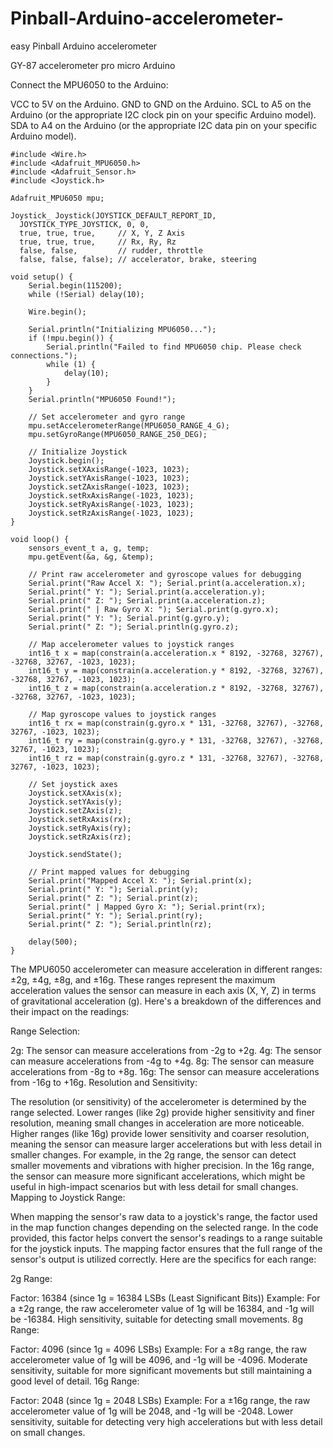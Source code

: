# Pinball-Arduino-accelerometer-
easy Pinball Arduino accelerometer 

GY-87 accelerometer
pro micro Arduino 

Connect the MPU6050 to the Arduino:

VCC to 5V on the Arduino.
GND to GND on the Arduino.
SCL to A5 on the Arduino (or the appropriate I2C clock pin on your specific Arduino model).
SDA to A4 on the Arduino (or the appropriate I2C data pin on your specific Arduino model).

```
#include <Wire.h>
#include <Adafruit_MPU6050.h>
#include <Adafruit_Sensor.h>
#include <Joystick.h>

Adafruit_MPU6050 mpu;

Joystick_ Joystick(JOYSTICK_DEFAULT_REPORT_ID, 
  JOYSTICK_TYPE_JOYSTICK, 0, 0,
  true, true, true,     // X, Y, Z Axis
  true, true, true,     // Rx, Ry, Rz
  false, false,         // rudder, throttle
  false, false, false); // accelerator, brake, steering

void setup() {
    Serial.begin(115200);
    while (!Serial) delay(10);

    Wire.begin();

    Serial.println("Initializing MPU6050...");
    if (!mpu.begin()) {
        Serial.println("Failed to find MPU6050 chip. Please check connections.");
        while (1) {
            delay(10);
        }
    }
    Serial.println("MPU6050 Found!");

    // Set accelerometer and gyro range
    mpu.setAccelerometerRange(MPU6050_RANGE_4_G);
    mpu.setGyroRange(MPU6050_RANGE_250_DEG);

    // Initialize Joystick
    Joystick.begin();
    Joystick.setXAxisRange(-1023, 1023);
    Joystick.setYAxisRange(-1023, 1023);
    Joystick.setZAxisRange(-1023, 1023);
    Joystick.setRxAxisRange(-1023, 1023);
    Joystick.setRyAxisRange(-1023, 1023);
    Joystick.setRzAxisRange(-1023, 1023);
}

void loop() {
    sensors_event_t a, g, temp;
    mpu.getEvent(&a, &g, &temp);

    // Print raw accelerometer and gyroscope values for debugging
    Serial.print("Raw Accel X: "); Serial.print(a.acceleration.x);
    Serial.print(" Y: "); Serial.print(a.acceleration.y);
    Serial.print(" Z: "); Serial.print(a.acceleration.z);
    Serial.print(" | Raw Gyro X: "); Serial.print(g.gyro.x);
    Serial.print(" Y: "); Serial.print(g.gyro.y);
    Serial.print(" Z: "); Serial.println(g.gyro.z);

    // Map accelerometer values to joystick ranges
    int16_t x = map(constrain(a.acceleration.x * 8192, -32768, 32767), -32768, 32767, -1023, 1023);
    int16_t y = map(constrain(a.acceleration.y * 8192, -32768, 32767), -32768, 32767, -1023, 1023);
    int16_t z = map(constrain(a.acceleration.z * 8192, -32768, 32767), -32768, 32767, -1023, 1023);

    // Map gyroscope values to joystick ranges
    int16_t rx = map(constrain(g.gyro.x * 131, -32768, 32767), -32768, 32767, -1023, 1023);
    int16_t ry = map(constrain(g.gyro.y * 131, -32768, 32767), -32768, 32767, -1023, 1023);
    int16_t rz = map(constrain(g.gyro.z * 131, -32768, 32767), -32768, 32767, -1023, 1023);

    // Set joystick axes
    Joystick.setXAxis(x);
    Joystick.setYAxis(y);
    Joystick.setZAxis(z);
    Joystick.setRxAxis(rx);
    Joystick.setRyAxis(ry);
    Joystick.setRzAxis(rz);

    Joystick.sendState();

    // Print mapped values for debugging
    Serial.print("Mapped Accel X: "); Serial.print(x);
    Serial.print(" Y: "); Serial.print(y);
    Serial.print(" Z: "); Serial.print(z);
    Serial.print(" | Mapped Gyro X: "); Serial.print(rx);
    Serial.print(" Y: "); Serial.print(ry);
    Serial.print(" Z: "); Serial.println(rz);

    delay(500);
}
```

The MPU6050 accelerometer can measure acceleration in different ranges: ±2g, ±4g, ±8g, and ±16g. These ranges represent the maximum acceleration values the sensor can measure in each axis (X, Y, Z) in terms of gravitational acceleration (g). Here's a breakdown of the differences and their impact on the readings:

Range Selection:

2g: The sensor can measure accelerations from -2g to +2g.
4g: The sensor can measure accelerations from -4g to +4g.
8g: The sensor can measure accelerations from -8g to +8g.
16g: The sensor can measure accelerations from -16g to +16g.
Resolution and Sensitivity:

The resolution (or sensitivity) of the accelerometer is determined by the range selected. Lower ranges (like 2g) provide higher sensitivity and finer resolution, meaning small changes in acceleration are more noticeable. Higher ranges (like 16g) provide lower sensitivity and coarser resolution, meaning the sensor can measure larger accelerations but with less detail in smaller changes.
For example, in the 2g range, the sensor can detect smaller movements and vibrations with higher precision. In the 16g range, the sensor can measure more significant accelerations, which might be useful in high-impact scenarios but with less detail for small changes.
Mapping to Joystick Range:

When mapping the sensor's raw data to a joystick's range, the factor used in the map function changes depending on the selected range.
In the code provided, this factor helps convert the sensor's readings to a range suitable for the joystick inputs. The mapping factor ensures that the full range of the sensor's output is utilized correctly.
Here are the specifics for each range:

2g Range:

Factor: 16384 (since 1g = 16384 LSBs (Least Significant Bits))
Example: For a ±2g range, the raw accelerometer value of 1g will be 16384, and -1g will be -16384.
High sensitivity, suitable for detecting small movements.
8g Range:

Factor: 4096 (since 1g = 4096 LSBs)
Example: For a ±8g range, the raw accelerometer value of 1g will be 4096, and -1g will be -4096.
Moderate sensitivity, suitable for more significant movements but still maintaining a good level of detail.
16g Range:

Factor: 2048 (since 1g = 2048 LSBs)
Example: For a ±16g range, the raw accelerometer value of 1g will be 2048, and -1g will be -2048.
Lower sensitivity, suitable for detecting very high accelerations but with less detail on small changes.
